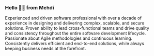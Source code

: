 ### Hello 👋🏽 from Mehdi

Experienced and driven software professional with over a decade of experience in designing and delivering complex, scalable, and secure solutions. Proven ability to lead cross-functional teams and drive quality and consistency throughout the entire software development lifecycle. Passionate about Agile methodologies and continuous learning. Consistently delivers efficient and end-to-end solutions, while always keeping business needs at the forefront.

<!--![mehdihasan](https://github-readme-stats-sigma-five.vercel.app/api?username=mehdihasan&show_icons=true)-->
